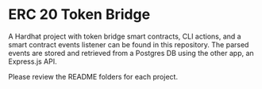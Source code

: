 # ERC 20 Token Bridge
A Hardhat project with token bridge smart contracts, CLI actions, and a smart contract events listener can be found in this repository. The parsed events are stored and retrieved from a Postgres DB using the other app, an Express.js API.

Please review the README folders for each project.